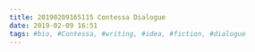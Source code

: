```yaml
---
title: 20190209165115 Contessa Dialogue
date: 2019-02-09 16:51
tags: #bio, #Contessa, #writing, #idea, #fiction, #dialogue
---
```

